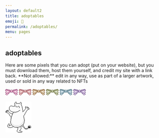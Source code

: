 ```yaml
---
layout: default2
title: adoptables
emoji: 🍵
permalink: /adoptables/
menu: pages
---
```

<h2>adoptables</h2>
Here are some pixels that you can adopt (put on your website), but you must download them, host them yourself, and credit my site with a link back. 
**Not allowed:** edit in any way, use as part of a larger artwork, used or sold in any way related to NFTs 
<br>
<br>
<img src="/graphics/adoptables/bow-pink-lostletters.png">
<img src="/graphics/adoptables/bow-blush-lostletters.png">
<img src="/graphics/adoptables/bow-gold-lostletters.png">
<img src="/graphics/adoptables/bow-matcha-lostletters.png">
<img src="/graphics/adoptables/bow-seafoam-lostletters.png">
<img src="/graphics/adoptables/bow-purple-lostletters.png">
<br>
<br>
<img src="/graphics/adoptables/dancing-moomin-lostletters.png">